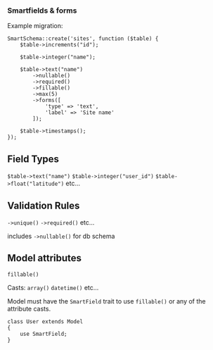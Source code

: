 ### Smartfields & forms

Example migration:
```
SmartSchema::create('sites', function ($table) {
    $table->increments("id");

    $table->integer("name");

    $table->text("name")
        ->nullable()
        ->required()
        ->fillable()
        ->max(5)
        ->forms([
            'type' => 'text',
            'label' => 'Site name'
        ]);

    $table->timestamps();
});
```

## Field Types
`$table->text("name")`
`$table->integer("user_id")`
`$table->float("latitude")` etc...

## Validation Rules
`->unique()`
`->required()` etc...

includes `->nullable()` for db schema

## Model attributes
`fillable()`

Casts:
`array()`
`datetime()` etc...


Model must have the `SmartField` trait to use `fillable()` or any of the attribute casts.
```
class User extends Model
{
    use SmartField;
}

```
